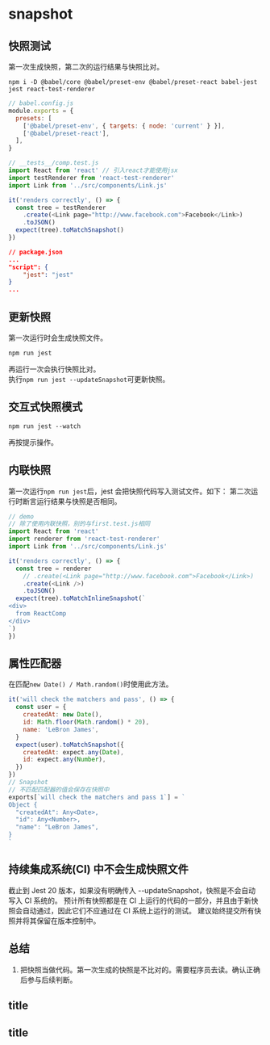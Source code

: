 # snapshot

## 快照测试

第一次生成快照，第二次的运行结果与快照比对。

```shell
npm i -D @babel/core @babel/preset-env @babel/preset-react babel-jest jest react-test-renderer
```

```js
// babel.config.js
module.exports = {
  presets: [
    ['@babel/preset-env', { targets: { node: 'current' } }],
    ['@babel/preset-react'],
  ],
}
```

```js
// __tests__/comp.test.js
import React from 'react' // 引入react才能使用jsx
import testRenderer from 'react-test-renderer'
import Link from '../src/components/Link.js'

it('renders correctly', () => {
  const tree = testRenderer
    .create(<Link page="http://www.facebook.com">Facebook</Link>)
    .toJSON()
  expect(tree).toMatchSnapshot()
})
```

```json
// package.json
...
"script": {
    "jest": "jest"
}
...
```

## 更新快照

第一次运行时会生成快照文件。

```shell
npm run jest
```

再运行一次会执行快照比对。  
执行`npm run jest --updateSnapshot`可更新快照。

## 交互式快照模式

```shell
npm run jest --watch
```

再按提示操作。

## 内联快照

第一次运行`npm run jest`后，jest 会把快照代码写入测试文件。如下：
第二次运行时断言运行结果与快照是否相同。

```js
// demo
// 除了使用内联快照，别的与first.test.js相同
import React from 'react'
import renderer from 'react-test-renderer'
import Link from '../src/components/Link.js'

it('renders correctly', () => {
  const tree = renderer
    // .create(<Link page="http://www.facebook.com">Facebook</Link>)
    .create(<Link />)
    .toJSON()
  expect(tree).toMatchInlineSnapshot(`
<div>
  from ReactComp
</div>
`)
})
```

## 属性匹配器

在匹配`new Date() / Math.random()`时使用此方法。

```js
it('will check the matchers and pass', () => {
  const user = {
    createdAt: new Date(),
    id: Math.floor(Math.random() * 20),
    name: 'LeBron James',
  }
  expect(user).toMatchSnapshot({
    createdAt: expect.any(Date),
    id: expect.any(Number),
  })
})
// Snapshot
// 不匹配匹配器的值会保存在快照中
exports[`will check the matchers and pass 1`] = `
Object {
  "createdAt": Any<Date>,
  "id": Any<Number>,
  "name": "LeBron James",
}
`
```

## 持续集成系统(CI) 中不会生成快照文件

截止到 Jest 20 版本，如果没有明确传入 --updateSnapshot，快照是不会自动写入 CI 系统的。 预计所有快照都是在 CI 上运行的代码的一部分，并且由于新快照会自动通过，因此它们不应通过在 CI 系统上运行的测试。 建议始终提交所有快照并将其保留在版本控制中。

## 总结

1. 把快照当做代码。第一次生成的快照是不比对的。需要程序员去读。确认正确后参与后续判断。

## title

## title
